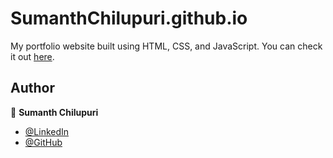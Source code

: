 # SumanthChilupuri.github.io

My portfolio website built using HTML, CSS, and JavaScript. You can check it out [here](https://sumanthchilupuri.github.io).





## Author

👤 **Sumanth Chilupuri**

* [@LinkedIn](https://www.linkedin.com/in/sumanthreddy-c/)
* [@GitHub](https://github.com/SumanthChilupuri)
